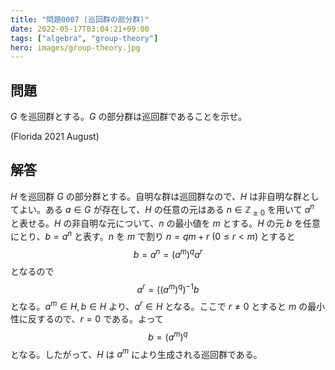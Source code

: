 ```yaml
---
title: "問題0007 (巡回群の部分群)"
date: 2022-05-17T03:04:21+09:00
tags: ["algebra", "group-theory"]
hero: images/group-theory.jpg
---
```


## 問題

$G$ を巡回群とする。$G$ の部分群は巡回群であることを示せ。

(Florida 2021 August)

## 解答

$H$ を巡回群 $G$ の部分群とする。自明な群は巡回群なので、$H$ は非自明な群としてよい。ある $a\in G$ が存在して、$H$ の任意の元はある $n\in\mathbb{Z}_{\ge 0}$ を用いて $a^n$ と表せる。$H$ の非自明な元について、$n$ の最小値を $m$ とする。$H$ の元 $b$ を任意にとり、$b=a^n$ と表す。$n$ を $m$ で割り $n=qm+r \ (0\le r<m)$ とすると
$$ b=a^n=(a^m)^qa^r $$
となるので
$$ a^r=((a^m)^q)^{-1}b $$
となる。$a^m\in H, b\in H$ より、$a^r\in H$ となる。ここで $r\ne 0$ とすると $m$ の最小性に反するので、$r=0$ である。よって
$$ b=(a^m)^q $$
となる。したがって、$H$ は $a^m$ により生成される巡回群である。